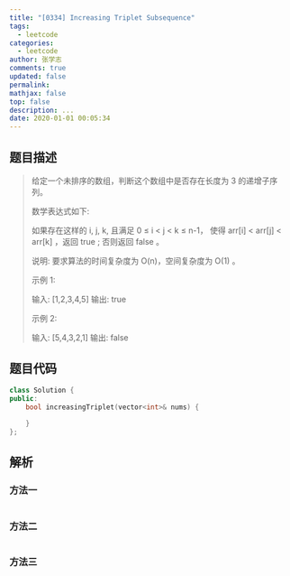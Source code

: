 ```yaml
---
title: "[0334] Increasing Triplet Subsequence"
tags:
  - leetcode
categories:
  - leetcode
author: 张学志
comments: true
updated: false
permalink:
mathjax: false
top: false
description: ...
date: 2020-01-01 00:05:34
---
```


## 题目描述

> 给定一个未排序的数组，判断这个数组中是否存在长度为 3 的递增子序列。 
> 
> 数学表达式如下: 
> 
> 如果存在这样的 i, j, k, 且满足 0 ≤ i < j < k ≤ n-1， 
> 使得 arr[i] < arr[j] < arr[k] ，返回 true ; 否则返回 false 。 
> 
> 说明: 要求算法的时间复杂度为 O(n)，空间复杂度为 O(1) 。 
> 
> 示例 1: 
> 
> 输入: [1,2,3,4,5]
> 输出: true
> 
> 
> 示例 2: 
> 
> 输入: [5,4,3,2,1]
> 输出: false 
> 

## 题目代码

```cpp
class Solution {
public:
    bool increasingTriplet(vector<int>& nums) {
        
    }
};
```

## 解析

### 方法一

```cpp

```

### 方法二

```cpp

```

### 方法三

```cpp

```

